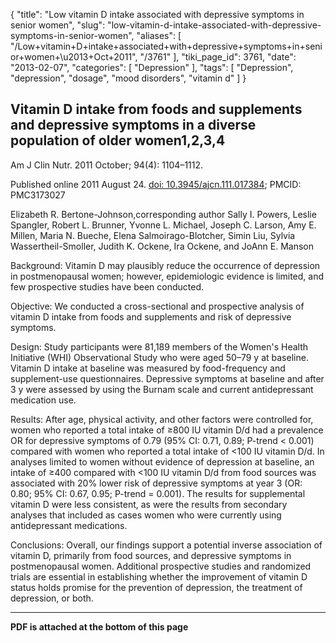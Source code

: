 {
    "title": "Low vitamin D intake associated with depressive symptoms in senior women",
    "slug": "low-vitamin-d-intake-associated-with-depressive-symptoms-in-senior-women",
    "aliases": [
        "/Low+vitamin+D+intake+associated+with+depressive+symptoms+in+senior+women+\u2013+Oct+2011",
        "/3761"
    ],
    "tiki_page_id": 3761,
    "date": "2013-02-07",
    "categories": [
        "Depression"
    ],
    "tags": [
        "Depression",
        "depression",
        "dosage",
        "mood disorders",
        "vitamin d"
    ]
}


## Vitamin D intake from foods and supplements and depressive symptoms in a diverse population of older women1,2,3,4

Am J Clin Nutr. 2011 October; 94(4): 1104–1112.

Published online 2011 August 24. [doi:  10.3945/ajcn.111.017384](https://doi.org/10.3945/ajcn.111.017384); PMCID: PMC3173027

Elizabeth R. Bertone-Johnson,corresponding author Sally I. Powers, Leslie Spangler, Robert L. Brunner, Yvonne L. Michael, Joseph C. Larson, Amy E. Millen, Maria N. Bueche, Elena Salmoirago-Blotcher, Simin Liu, Sylvia Wassertheil-Smoller, Judith K. Ockene, Ira Ockene, and JoAnn E. Manson

Background: Vitamin D may plausibly reduce the occurrence of depression in postmenopausal women; however, epidemiologic evidence is limited, and few prospective studies have been conducted.

Objective: We conducted a cross-sectional and prospective analysis of vitamin D intake from foods and supplements and risk of depressive symptoms.

Design: Study participants were 81,189 members of the Women's Health Initiative (WHI) Observational Study who were aged 50–79 y at baseline. Vitamin D intake at baseline was measured by food-frequency and supplement-use questionnaires. Depressive symptoms at baseline and after 3 y were assessed by using the Burnam scale and current antidepressant medication use.

Results: After age, physical activity, and other factors were controlled for, women who reported a total intake of ≥800 IU vitamin D/d had a prevalence OR for depressive symptoms of 0.79 (95% CI: 0.71, 0.89; P-trend < 0.001) compared with women who reported a total intake of <100 IU vitamin D/d. In analyses limited to women without evidence of depression at baseline, an intake of ≥400 compared with <100 IU vitamin D/d from food sources was associated with 20% lower risk of depressive symptoms at year 3 (OR: 0.80; 95% CI: 0.67, 0.95; P-trend = 0.001). The results for supplemental vitamin D were less consistent, as were the results from secondary analyses that included as cases women who were currently using antidepressant medications.

Conclusions: Overall, our findings support a potential inverse association of vitamin D, primarily from food sources, and depressive symptoms in postmenopausal women. Additional prospective studies and randomized trials are essential in establishing whether the improvement of vitamin D status holds promise for the prevention of depression, the treatment of depression, or both.

---

 **PDF is attached at the bottom of this page**